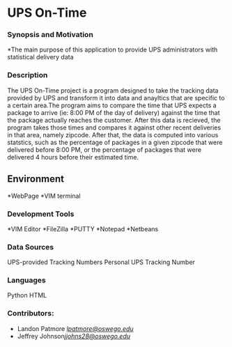 # UPS On-Time

### Synopsis and Motivation
*The main purpose of this application to provide UPS administrators with statistical delivery data




### Description
The UPS On-Time project is a program designed to take the tracking data provided by UPS and transform it into data and anayltics that are specific to a certain area.The program aims to compare the time that UPS expects a package to arrive (ie: 8:00 PM of the day of delivery) against the time that the package actually reaches the  customer. After this data is recieved, the program takes those times and compares it against other recent deliveries in that area, namely zipcode. After that, the data is computed into various statstics, such as the percentage of packages in a given zipcode that were delivered before 8:00 PM, or the percentage of packages that were delivered 4 hours before their estimated time. 

## Environment
*WebPage
*VIM terminal

### Development Tools
*VIM Editor
*FileZilla
*PUTTY
*Notepad
*Netbeans


### Data Sources
UPS-provided Tracking Numbers
Personal UPS Tracking Number

### Languages
Python
HTML

### Contributors:
* Landon Patmore *lpatmore@oswego.edu*
* Jeffrey Johnson*jjohns28@oswego.edu*
